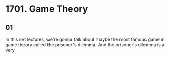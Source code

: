 # 1701. Game Theory

## 01

In this set lectures, we're gonna talk about maybe the most famous game in game theory called the prisoner's dilemma. And the prisoner's dilemma is a very 